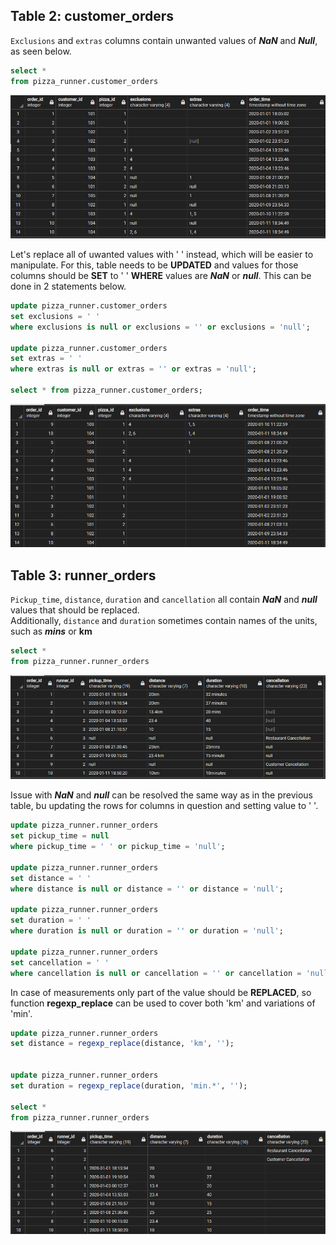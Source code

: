 ## Table 2: customer_orders

`Exclusions` and `extras` columns contain unwanted values of ***NaN*** and ***Null***, as seen below.

````sql
select *
from pizza_runner.customer_orders
````
<img src="https://github.com/andriibaranets/8-Week-SQL-Challenge/blob/main/Case%20Study%20%232%20-%20Pizza%20Runner/Results/Customer_orders_before.png?raw=true" >

Let's replace all of uwanted values with ' ' instead, which will be easier to manipulate.
For this, table needs to be **UPDATED** and values for those columns should be **SET** to ' ' **WHERE** values are ***NaN*** or ***null***. This can be done in 2 statements below.

````sql
update pizza_runner.customer_orders
set exclusions = ' '
where exclusions is null or exclusions = '' or exclusions = 'null';

update pizza_runner.customer_orders
set extras = ' '
where extras is null or extras = '' or extras = 'null';

select * from pizza_runner.customer_orders;

````

<img src="https://github.com/andriibaranets/8-Week-SQL-Challenge/blob/main/Case%20Study%20%232%20-%20Pizza%20Runner/Results/Customer_orders_after.png?raw=true" >

## Table 3: runner_orders

`Pickup_time`, `distance`, `duration` and `cancellation` all contain ***NaN*** and ***null*** values that should be replaced.<br>
Additionally, `distance` and `duration` sometimes contain names of the units, such as ***mins*** or **km**

````sql
select *
from pizza_runner.runner_orders
````
<img src="https://github.com/andriibaranets/8-Week-SQL-Challenge/blob/main/Case%20Study%20%232%20-%20Pizza%20Runner/Results/pizza_runners_before.png?raw=true" >

Issue with ***NaN*** and ***null*** can be resolved the same way as in the previous table, bu updating the rows for columns in question and setting value to ' '.

````sql
update pizza_runner.runner_orders
set pickup_time = null
where pickup_time = ' ' or pickup_time = 'null';

update pizza_runner.runner_orders
set distance = ' '
where distance is null or distance = '' or distance = 'null';

update pizza_runner.runner_orders
set duration = ' '
where duration is null or duration = '' or duration = 'null';

update pizza_runner.runner_orders
set cancellation = ' '
where cancellation is null or cancellation = '' or cancellation = 'null';
````

In case of measurements only part of the value should be **REPLACED**, so function **regexp_replace** can be used to cover both 'km' and variations of 'min'.

````sql
update pizza_runner.runner_orders
set distance = regexp_replace(distance, 'km', '');


update pizza_runner.runner_orders
set duration = regexp_replace(duration, 'min.*', '');

select *
from pizza_runner.runner_orders
````


<img src="https://github.com/andriibaranets/8-Week-SQL-Challenge/blob/main/Case%20Study%20%232%20-%20Pizza%20Runner/Results/pizza_runners_after.png?raw=true" >